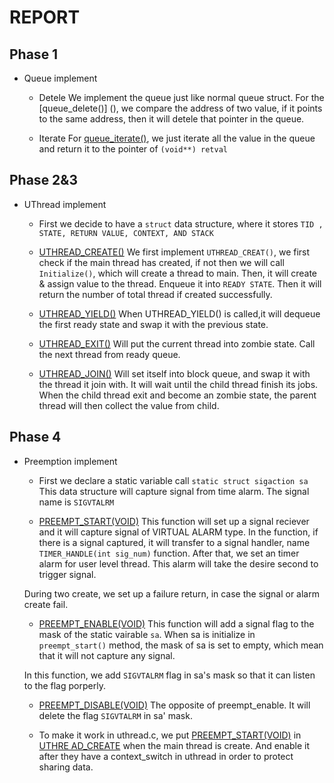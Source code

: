 # REPORT #

## Phase 1 ##
- Queue implement
	- Detele 
	We implement the queue just like normal queue struct. For the 
	[queue_delete()] (), we compare the address of two value, if it points to
	the same address, then it will detele that pointer in the queue.

	- Iterate
	For [queue_iterate()](), we just iterate all the value in the queue and 
	return it to the pointer of ` (void**) retval ` 

## Phase 2&3 ##
- UThread implement
	- First we decide to have a ` struct ` data structure, where it stores ` TID
	, STATE, RETURN VALUE, CONTEXT, AND STACK ` 

	- [UTHREAD_CREATE()]()
	We first implement ` UTHREAD_CREAT() `, we first check if the main thread 
	has created, if not then we will call ` Initialize() `, which will create a
	thread to main. Then, it will create & assign value to the thread. Enqueue 
	it into ` READY STATE `. Then it will return the number of total thread if 
	created successfully. 

	- [UTHREAD_YIELD()]()
	When UTHREAD_YIELD() is called,it will dequeue the first ready state and 
	swap it with the previous state. 

	- [UTHREAD_EXIT()]()
	Will put the current thread into zombie state. Call the next thread from 
	ready queue. 

	- [UTHREAD_JOIN()]()
	Will set itself into block queue, and swap it with the thread it join with.
	It will wait until the child thread finish its jobs. When the child thread
	exit and become an zombie state, the parent thread will then collect the 
	value from child. 

## Phase 4 ##
- Preemption implement 
	- First we declare a static variable call ` static struct sigaction sa `
	This data structure will capture signal from time alarm. The signal name	is ` SIGVTALRM `

	- [PREEMPT_START(VOID)]()
	This function will set up a signal reciever and it will capture signal
	of VIRTUAL ALARM type. In the function, if there is a signal captured, 
	it will transfer to a signal handler, name ` TIMER_HANDLE(int sig_num) `	function. After that, we set an timer alarm for user level thread.
	This alarm will take the desire second to trigger signal. 
	
	During two create, we set up a failure return, in case the signal or
	alarm create fail.

	- [PREEMPT_ENABLE(VOID)]()
	This function will add a signal flag to the mask of the static vairable
	` sa `. When sa is initialize in ` preempt_start() ` method, the mask of
	sa is set to empty, which mean that it will not capture any signal.

	In this function, we add ` SIGVTALRM ` flag in sa's mask so that it can
	listen to the flag porperly.

	- [PREEMPT_DISABLE(VOID)]()
	The opposite of preempt_enable. It will delete the flag ` SIGVTALRM ` in
	sa' mask.

	- To make it work in uthread.c, we put [PREEMPT_START(VOID)]() in [UTHRE	AD_CREATE]() when the main thread is create. And enable it after they 
	have a context_switch in uthread in order to protect sharing data.

 	













